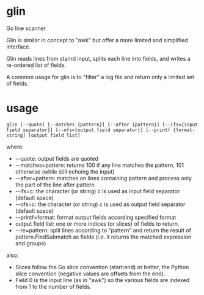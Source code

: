 glin
====

Go line scanner

Glin is similar in concept to "awk" but offer a more limited and simplified interface.

Glin reads lines from stanrd input, splits each line into fields, and writes a re-ordered list of fields.

A common usage for glin is to "filter" a log file and return only a limited set of fields.

usage
=====

    glin [--quote] [--matches {pattern}] [--after {pattern}] [--ifs={input field separator}] [--ofs={output field separator}] [--printf {format-string] [output field list]
    
where:

* --quote: output fields are quoted
* --matches=pattern: returns 100 if any line matches the pattern, 101 otherwise (while still echoing the input)
* --after=pattern: matches on lines containing pattern and process only the part of the line after pattern
* --ifs=c: the character (or string) c is used as input field separator (default space)
* --ofs=c: the character (or string) c is used as output field separator (default space)
* --printf=format: format output fields according specified format
* output field list: one or more indices (or slices) of fields to return.
* --re=pattern: split lines according to "pattern" and return the result of pattern.FindSubmatch as fields (i.e. it returns the matched expression and groups)

also:
* Slices follow the Go slice convention (start:end) or better, the Python slice convention (negative values are offsets from the end).
* Field 0 is the input line (as in "awk") so the various fields are indexed from 1 to the number of fields.
